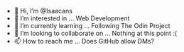 - 👋 Hi, I’m @Isaacans
- 👀 I’m interested in ... Web Development
- 🌱 I’m currently learning ... Following The Odin Project
- 💞️ I’m looking to collaborate on ... Nothing at this point :(
- 📫 How to reach me ... Does GitHub allow DMs?

<!---
Isaacans/Isaacans is a ✨ special ✨ repository because its `README.md` (this file) appears on your GitHub profile.
You can click the Preview link to take a look at your changes.
--->
